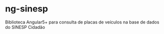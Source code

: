 # ng-sinesp
Biblioteca Angular5+ para consulta de placas de veículos na base de dados do SINESP Cidadão
